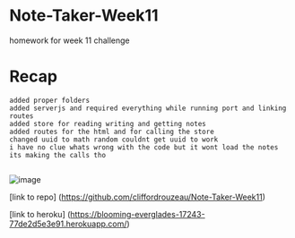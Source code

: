 # Note-Taker-Week11

homework for week 11 challenge

# Recap

```
added proper folders
added serverjs and required everything while running port and linking routes
added store for reading writing and getting notes
added routes for the html and for calling the store
changed uuid to math random couldnt get uuid to work
i have no clue whats wrong with the code but it wont load the notes its making the calls tho


```


![image](https://github.com/cliffordrouzeau/Note-Taker-Week11/assets/142095138/971830c2-ca21-4d34-a72c-833bba83757f)

[link to repo] (https://github.com/cliffordrouzeau/Note-Taker-Week11)

[link to heroku] (https://blooming-everglades-17243-77de2d5e3e91.herokuapp.com/)
